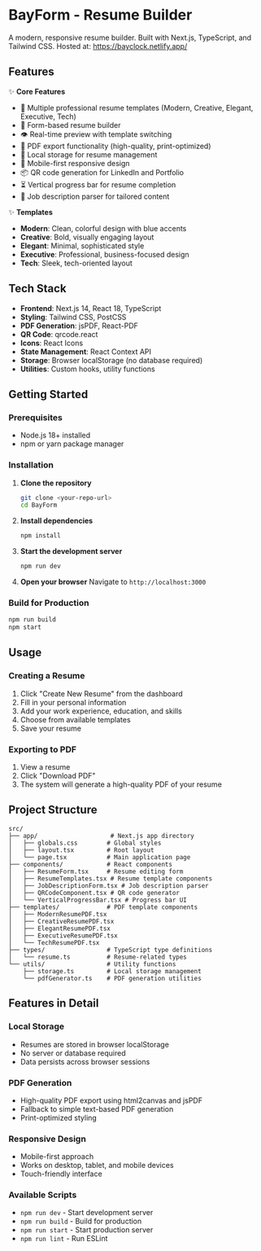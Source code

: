 # BayForm - Resume Builder

A modern, responsive resume builder. Built with Next.js, TypeScript, and Tailwind CSS.
Hosted at: https://bayclock.netlify.app/

## Features

✨ **Core Features**
- 🎨 Multiple professional resume templates (Modern, Creative, Elegant, Executive, Tech)
- 📝 Form-based resume builder
- 👁️ Real-time preview with template switching
- 📄 PDF export functionality (high-quality, print-optimized)
- 💾 Local storage for resume management
- 📱 Mobile-first responsive design
- 📦 QR code generation for LinkedIn and Portfolio
- ⏳ Vertical progress bar for resume completion
- 📝 Job description parser for tailored content

✨ **Templates**
- **Modern**: Clean, colorful design with blue accents
- **Creative**: Bold, visually engaging layout
- **Elegant**: Minimal, sophisticated style
- **Executive**: Professional, business-focused design
- **Tech**: Sleek, tech-oriented layout

## Tech Stack

- **Frontend**: Next.js 14, React 18, TypeScript
- **Styling**: Tailwind CSS, PostCSS
- **PDF Generation**: jsPDF, React-PDF
- **QR Code**: qrcode.react
- **Icons**: React Icons
- **State Management**: React Context API
- **Storage**: Browser localStorage (no database required)
- **Utilities**: Custom hooks, utility functions

## Getting Started

### Prerequisites

- Node.js 18+ installed
- npm or yarn package manager

### Installation

1. **Clone the repository**
   ```bash
   git clone <your-repo-url>
   cd BayForm
   ```

2. **Install dependencies**
   ```bash
   npm install
   ```

3. **Start the development server**
   ```bash
   npm run dev
   ```

4. **Open your browser**
   Navigate to `http://localhost:3000`

### Build for Production

```bash
npm run build
npm start
```

## Usage

### Creating a Resume

1. Click "Create New Resume" from the dashboard
2. Fill in your personal information
3. Add your work experience, education, and skills
4. Choose from available templates
5. Save your resume

### Exporting to PDF

1. View a resume
2. Click "Download PDF"
3. The system will generate a high-quality PDF of your resume

## Project Structure

```
src/
├── app/                    # Next.js app directory
│   ├── globals.css        # Global styles
│   ├── layout.tsx         # Root layout
│   └── page.tsx           # Main application page
├── components/            # React components
│   ├── ResumeForm.tsx     # Resume editing form
│   ├── ResumeTemplates.tsx # Resume template components
│   ├── JobDescriptionForm.tsx # Job description parser
│   ├── QRCodeComponent.tsx # QR code generator
│   └── VerticalProgressBar.tsx # Progress bar UI
├── templates/             # PDF template components
│   ├── ModernResumePDF.tsx
│   ├── CreativeResumePDF.tsx
│   ├── ElegantResumePDF.tsx
│   ├── ExecutiveResumePDF.tsx
│   └── TechResumePDF.tsx
├── types/                 # TypeScript type definitions
│   └── resume.ts          # Resume-related types
└── utils/                 # Utility functions
    ├── storage.ts         # Local storage management
    └── pdfGenerator.ts    # PDF generation utilities
```

## Features in Detail

### Local Storage
- Resumes are stored in browser localStorage
- No server or database required
- Data persists across browser sessions

### PDF Generation
- High-quality PDF export using html2canvas and jsPDF
- Fallback to simple text-based PDF generation
- Print-optimized styling

### Responsive Design
- Mobile-first approach
- Works on desktop, tablet, and mobile devices
- Touch-friendly interface

### Available Scripts

- `npm run dev` - Start development server
- `npm run build` - Build for production
- `npm run start` - Start production server
- `npm run lint` - Run ESLint
